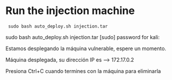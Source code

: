 # Run the injection machine
```
 sudo bash auto_deploy.sh injection.tar
```
 sudo bash auto_deploy.sh injection.tar
[sudo] password for kali: 

Estamos desplegando la máquina vulnerable, espere un momento.                             

Máquina desplegada, su dirección IP es --> 172.17.0.2                                     

Presiona Ctrl+C cuando termines con la máquina para eliminarla    
